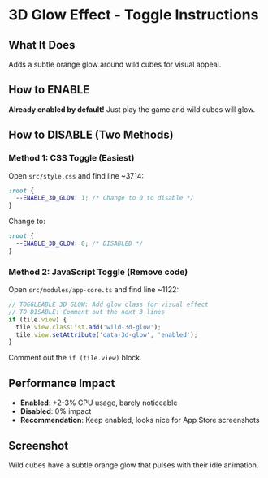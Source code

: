# 3D Glow Effect - Toggle Instructions

## What It Does
Adds a subtle orange glow around wild cubes for visual appeal.

## How to ENABLE
**Already enabled by default!** Just play the game and wild cubes will glow.

## How to DISABLE (Two Methods)

### Method 1: CSS Toggle (Easiest)
Open `src/style.css` and find line ~3714:

```css
:root {
  --ENABLE_3D_GLOW: 1; /* Change to 0 to disable */
}
```

Change to:
```css
:root {
  --ENABLE_3D_GLOW: 0; /* DISABLED */
}
```

### Method 2: JavaScript Toggle (Remove code)
Open `src/modules/app-core.ts` and find line ~1122:

```typescript
// TOGGLEABLE 3D GLOW: Add glow class for visual effect
// TO DISABLE: Comment out the next 3 lines
if (tile.view) {
  tile.view.classList.add('wild-3d-glow');
  tile.view.setAttribute('data-3d-glow', 'enabled');
}
```

Comment out the `if (tile.view)` block.

## Performance Impact
- **Enabled**: +2-3% CPU usage, barely noticeable
- **Disabled**: 0% impact
- **Recommendation**: Keep enabled, looks nice for App Store screenshots

## Screenshot
Wild cubes have a subtle orange glow that pulses with their idle animation.

